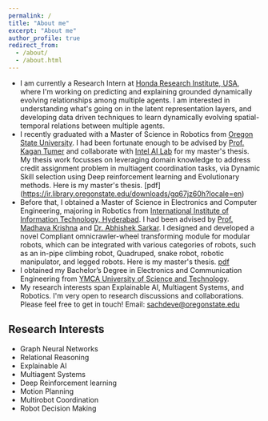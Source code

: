 ```yaml
---
permalink: /
title: "About me"
excerpt: "About me"
author_profile: true
redirect_from: 
  - /about/
  - /about.html
---
```


<!---
<p align="center">
  <img src="https://github.com/EnnaSachdeva/ennasachdeva_roboticist.github.io/blob/master/files/enna_img.png?raw=true" alt="Photo" class="inline"/>
</p>
--->

* I am currently a Research Intern at [Honda Research Institute, USA](https://usa.honda-ri.com/), where I'm working on predicting and explaining grounded dynamically evolving relationships among multiple agents. I am interested in understanding what's going on in the latent representation layers, and developing data driven techniques to  learn dynamically evolving spatial-temporal relations between multiple agents.  
* I recently graduated with a Master of Science in Robotics from [Oregon State University](https://robotics.oregonstate.edu/). I had been fortunate enough to be advised by [Prof. Kagan Tumer](http://web.engr.oregonstate.edu/~ktumer/) and collaborate with [Intel AI Lab](https://www.intel.com/content/www/us/en/artificial-intelligence/researchers.html) for my master's thesis. My thesis work focusses on leveraging domain knowledge to address credit assignment problem in multiagent coordination tasks, via Dynamic Skill selection using Deep reinforcement learning and Evolutionary methods. Here is my master's thesis. [pdf] (https://ir.library.oregonstate.edu/downloads/gq67jz60h?locale=en)
* Before that, I obtained a Master of Science in Electronics and Computer Engineering, majoring in Robotics from [International Institute of Information Technology, Hyderabad](https://www.iiit.ac.in/). I had been advised by [Prof. Madhava Krishna](https://faculty.iiit.ac.in/~mkrishna/) and [Dr. Abhishek Sarkar](https://www.researchgate.net/profile/Abhishek_Sarkar4). I designed and developed a novel Compliant omnicrawler-wheel transforming module for modular robots, which can be integrated with various categories of robots, such as an in-pipe climbing robot, Quadruped, snake robot, robotic manipulator, and legged robots. Here is my master's thesis. [pdf](https://www.google.com/url?sa=t&rct=j&q=&esrc=s&source=web&cd=&ved=2ahUKEwiI-JWR-8vuAhWFtJ4KHVa7Az4QFjAAegQIBBAC&url=http%3A%2F%2Fweb2py.iiit.ac.in%2Fresearch_centres%2Fpublications%2Fdownload%2Fmastersthesis.pdf.8500de55f6080e24.6d61696e2e706466.pdf&usg=AOvVaw124iKWYTP-f_KY_OKCL4V4for) 
* I obtained my Bachelor’s Degree in Electronics and Communication Engineering from [YMCA University of Science and Technology](https://jcboseust.ac.in/).
* My research interests span Explainable AI, Multiagent Systems, and Robotics. I'm very open to research discussions and collaborations. Please feel free to get in touch!
Email: [sachdeve@oregonstate.edu](sachdeve@oregonstate.edu)

## Research Interests
* Graph Neural Networks
* Relational Reasoning
* Explainable AI
* Multiagent Systems
* Deep Reinforcement learning
* Motion Planning
* Multirobot Coordination
* Robot Decision Making


